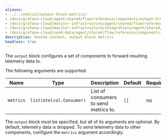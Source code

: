 ```yaml
---
aliases:
- ../../otelcol/output-block-metrics/
- /docs/grafana-cloud/agent/shared/flow/reference/components/output-block-metrics/
- /docs/grafana-cloud/monitor-infrastructure/agent/shared/flow/reference/components/output-block-metrics/
- /docs/grafana-cloud/monitor-infrastructure/integrations/agent/shared/flow/reference/components/output-block-metrics/
- /docs/grafana-cloud/send-data/agent/shared/flow/reference/components/output-block-metrics/
description: Shared content, output block metrics
headless: true
---
```


The `output` block configures a set of components to forward resulting
telemetry data to.

The following arguments are supported:

Name | Type | Description | Default | Required
---- | ---- | ----------- | ------- | --------
`metrics` | `list(otelcol.Consumer)` | List of consumers to send metrics to. | `[]` | no

The `output` block must be specified, but all of its arguments are optional. By
default, telemetry data is dropped. To send telemetry data to other components,
configure the `metrics` argument accordingly.

